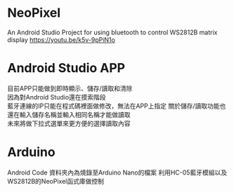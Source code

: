 # NeoPixel
An Android Studio Project for using bluetooth to control WS2812B matrix display
https://youtu.be/k5v-9pPiN1o

# Android Studio APP
目前APP只能做到即時顯示、儲存/讀取和清除  
因為對Android Studio還在摸索階段  
藍牙連線的IP只能在程式碼裡面做修改，無法在APP上指定
關於儲存/讀取功能也還在輸入儲存名稱並輸入相同名稱才能做讀取  
未來將做下拉式選單來更方便的選擇讀取內容

# Arduino
Android Code 資料夾內為燒錄至Arduino Nano的檔案
利用HC-05藍牙模組以及WS2812B的NeoPixel函式庫做控制

